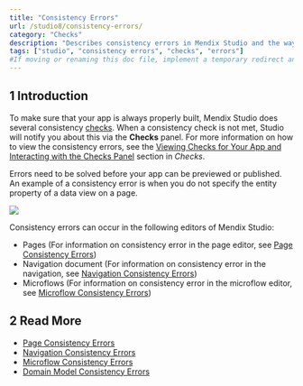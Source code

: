 ```yaml
---
title: "Consistency Errors"
url: /studio8/consistency-errors/
category: "Checks"
description: "Describes consistency errors in Mendix Studio and the way to fix them."
tags: ["studio", "consistency errors", "checks", "errors"]
#If moving or renaming this doc file, implement a temporary redirect and let the respective team know they should update the URL in the product. See Mapping to Products for more details.
---
```


## 1 Introduction 

To make sure that your app is always properly built, Mendix Studio does several consistency [checks](/studio8/checks/). When a consistency check is not met, Studio will notify you about this via the **Checks** panel. For more information on how to view the consistency errors, see the [Viewing Checks for Your App and Interacting with the Checks Panel](/studio8/checks/#viewing-checks) section in *Checks*. 

Errors need to be solved before your app can be previewed or published. An example of a consistency error is when you do not specify the entity property of a data view on a page. 

![](/attachments/studio8/checks/consistency-errors/data-view-no-entity.png)

Consistency errors can occur in the following editors of Mendix Studio:

* Pages (For information on consistency error in the page editor, see [Page Consistency Errors](/studio8/consistency-errors-pages/))
* Navigation document (For information on consistency error in the navigation, see [Navigation Consistency Errors](/studio8/consistency-errors-navigation/))
* Microflows (For information on consistency error in the microflow editor, see [Microflow Consistency Errors](/studio8/consistency-errors-microflows/))

##  2 Read More

* [Page Consistency Errors](/studio8/consistency-errors-pages/) 
* [Navigation Consistency Errors](/studio8/consistency-errors-navigation/) 
* [Microflow Consistency Errors](/studio8/consistency-errors-microflows/) 
* [Domain Model Consistency Errors](/studio8/consistency-errors-domain-model/) 